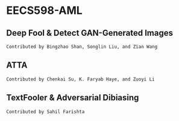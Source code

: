 # EECS598-AML

## Deep Fool & Detect GAN-Generated Images
    Contributed by Bingzhao Shan, Songlin Liu, and Zian Wang

## ATTA
    Contributed by Chenkai Su, K. Faryab Haye, and Zuoyi Li

## TextFooler & Adversarial Dibiasing
    Contributed by Sahil Farishta
